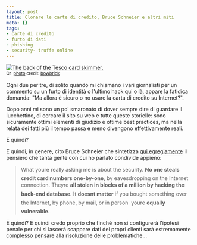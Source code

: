 ```yaml
--- 
layout: post
title: Clonare le carte di credito, Bruce Schneier e altri miti
meta: {}
tags: 
- carte di credito
- furto di dati
- phishing
- security- truffe online
---
```

<a href="http://www.flickr.com/photos/37996585435@N01/48062948/" title="The back of the Tesco card skimmer." target="_blank"><img src="http://farm1.static.flickr.com/31/48062948_1e39b1068e.jpg" alt="The back of the Tesco card skimmer." border="0" /></a>  
<small><a href="http://creativecommons.org/licenses/by-nc-sa/2.0/" title="Attribution-NonCommercial-ShareAlike License" target="_blank"><img src="http://www.lastknight.com/wp-content/plugins/photo-dropper/images/cc.png" alt="Creative Commons License" border="0" width="16" height="16" align="absmiddle" /></a> <a href="http://www.photodropper.com/photos/" target="_blank">photo</a> credit: <a href="http://www.flickr.com/photos/37996585435@N01/48062948/" title="bowbrick" target="_blank">bowbrick</a></small>  
  
Ogni due per tre, di solito quando mi chiamano i vari giornalisti per un commento su un furto di identità o l'ultimo hack qui o là, appare la fatidica domanda: "Ma allora è sicuro o no usare la carta di credito su Internet?".  
  
Dopo anni mi sono un po' smaronato di dover sempre dire di guardare il lucchettino, di cercare il sito su web e tutte queste storielle: sono sicuramente ottimi elementi di giudizio e ottime best practices, ma nella relatà dei fatti più il tempo passa e meno divengono effettivamente reali.  
  
E quindi?  
  
E quindi, in genere, cito Bruce Schneier che sintetizza [qui egregiamente][1] il pensiero che tanta gente con cui ho parlato condivide appieno:

> What youre really asking me is about the security. **No one steals credit card numbers one-by-one**, by eavesdropping on the Internet connection. Theyre **all stolen in blocks of a million by hacking the back-end database**. It **doesnt matter** if you bought something over the Internet, by phone, by mail, or in person  youre **equally vulnerable**.  
  
E quindi? E quindi credo proprio che finchè non si configurerà l'ipotesi penale per chi si lascerà scappare  dati dei propri clienti sarà estremamente complesso pensare alla risoluzione delle problematiche... 
  
[1]:http://freakonomics.blogs.nytimes.com/2007/12/04/bruce-schneier-blazes-through-your-questions/ 
